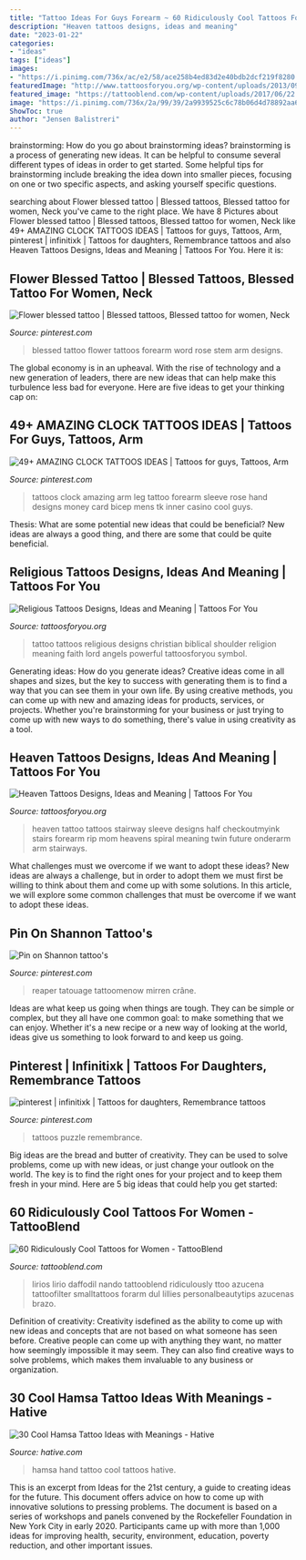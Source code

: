 ```yaml
---
title: "Tattoo Ideas For Guys Forearm ~ 60 Ridiculously Cool Tattoos For Women"
description: "Heaven tattoos designs, ideas and meaning"
date: "2023-01-22"
categories:
- "ideas"
tags: ["ideas"]
images:
- "https://i.pinimg.com/736x/ac/e2/58/ace258b4ed83d2e40bdb2dcf219f8280.jpg"
featuredImage: "http://www.tattoosforyou.org/wp-content/uploads/2013/09/Religious-Tattoo-Designs-For-Men.jpg"
featured_image: "https://tattooblend.com/wp-content/uploads/2017/06/22.jpg"
image: "https://i.pinimg.com/736x/2a/99/39/2a9939525c6c78b06d4d78892aa61f61.jpg"
ShowToc: true
author: "Jensen Balistreri"
---
```



brainstorming: How do you go about brainstorming ideas?
brainstorming is a process of generating new ideas. It can be helpful to consume several different types of ideas in order to get started. Some helpful tips for brainstorming include breaking the idea down into smaller pieces, focusing on one or two specific aspects, and asking yourself specific questions.

	

		
searching about Flower blessed tattoo | Blessed tattoos, Blessed tattoo for women, Neck you've came to the right place. We have 8 Pictures about Flower blessed tattoo | Blessed tattoos, Blessed tattoo for women, Neck like 49+ AMAZING CLOCK TATTOOS IDEAS | Tattoos for guys, Tattoos, Arm, pinterest | infinitixk | Tattoos for daughters, Remembrance tattoos and also Heaven Tattoos Designs, Ideas and Meaning | Tattoos For You. Here it is:
		
    
## Flower Blessed Tattoo | Blessed Tattoos, Blessed Tattoo For Women, Neck

<img loading=lazy src="https://i.pinimg.com/736x/1f/f4/c5/1ff4c5fcf1e61ff66112518b62551ccd.jpg" onerror="this.onerror=null;this.src='https://tse1.mm.bing.net/th?id=OIP.AHF-nBYvcPh9JgwdZdDp5AHaJ3&amp;pid=15.1';" alt="Flower blessed tattoo | Blessed tattoos, Blessed tattoo for women, Neck">

_Source: pinterest.com_

>blessed tattoo flower tattoos forearm word rose stem arm designs. 

	

The global economy is in an upheaval. With the rise of technology and a new generation of leaders, there are new ideas that can help make this turbulence less bad for everyone. Here are five ideas to get your thinking cap on: 

    
## 49+ AMAZING CLOCK TATTOOS IDEAS | Tattoos For Guys, Tattoos, Arm

<img loading=lazy src="https://i.pinimg.com/736x/2a/99/39/2a9939525c6c78b06d4d78892aa61f61.jpg" onerror="this.onerror=null;this.src='https://tse2.mm.bing.net/th?id=OIP.d2jPJuA2eyowK2uTfidGJQHaNK&amp;pid=15.1';" alt="49+ AMAZING CLOCK TATTOOS IDEAS | Tattoos for guys, Tattoos, Arm">

_Source: pinterest.com_

>tattoos clock amazing arm leg tattoo forearm sleeve rose hand designs money card bicep mens tk inner casino cool guys. 

	

Thesis: What are some potential new ideas that could be beneficial?
New ideas are always a good thing, and there are some that could be quite beneficial.

    
## Religious Tattoos Designs, Ideas And Meaning | Tattoos For You

<img loading=lazy src="http://www.tattoosforyou.org/wp-content/uploads/2013/09/Religious-Tattoo-Designs-For-Men.jpg" onerror="this.onerror=null;this.src='https://tse4.mm.bing.net/th?id=OIP.YDQ5kh_Pswga-iEErwtNoQHaJ6&amp;pid=15.1';" alt="Religious Tattoos Designs, Ideas and Meaning | Tattoos For You">

_Source: tattoosforyou.org_

>tattoo tattoos religious designs christian biblical shoulder religion meaning faith lord angels powerful tattoosforyou symbol. 

	

Generating ideas: How do you generate ideas?
Creative ideas come in all shapes and sizes, but the key to success with generating them is to find a way that you can see them in your own life. By using creative methods, you can come up with new and amazing ideas for products, services, or projects. Whether you're brainstorming for your business or just trying to come up with new ways to do something, there's value in using creativity as a tool.

    
## Heaven Tattoos Designs, Ideas And Meaning | Tattoos For You

<img loading=lazy src="https://www.tattoosforyou.org/wp-content/uploads/2016/07/Heaven-Tattoo-Ideas.jpg" onerror="this.onerror=null;this.src='https://tse1.mm.bing.net/th?id=OIP.wGpQZNHGuSZ2eaCRT66QhgHaMX&amp;pid=15.1';" alt="Heaven Tattoos Designs, Ideas and Meaning | Tattoos For You">

_Source: tattoosforyou.org_

>heaven tattoo tattoos stairway sleeve designs half checkoutmyink stairs forearm rip mom heavens spiral meaning twin future onderarm arm stairways. 

	

What challenges must we overcome if we want to adopt these ideas?
New ideas are always a challenge, but in order to adopt them we must first be willing to think about them and come up with some solutions. In this article, we will explore some common challenges that must be overcome if we want to adopt these ideas.

    
## Pin On Shannon Tattoo&#039;s

<img loading=lazy src="https://i.pinimg.com/736x/be/0c/11/be0c114d7587bc9c5cb542284917944d.jpg" onerror="this.onerror=null;this.src='https://tse1.mm.bing.net/th?id=OIP.p4vy1yC35hCozQW6AYVf-AAAAA&amp;pid=15.1';" alt="Pin on Shannon tattoo&#039;s">

_Source: pinterest.com_

>reaper tatouage tattoomenow mirren crâne. 

	

Ideas are what keep us going when things are tough. They can be simple or complex, but they all have one common goal: to make something that we can enjoy. Whether it's a new recipe or a new way of looking at the world, ideas give us something to look forward to and keep us going.

    
## Pinterest | Infinitixk | Tattoos For Daughters, Remembrance Tattoos

<img loading=lazy src="https://i.pinimg.com/736x/ac/e2/58/ace258b4ed83d2e40bdb2dcf219f8280.jpg" onerror="this.onerror=null;this.src='https://tse3.mm.bing.net/th?id=OIP.wIP-vdZB9jRCXDt34wlLxAHaJ4&amp;pid=15.1';" alt="pinterest | infinitixk | Tattoos for daughters, Remembrance tattoos">

_Source: pinterest.com_

>tattoos puzzle remembrance. 

	

Big ideas are the bread and butter of creativity. They can be used to solve problems, come up with new ideas, or just change your outlook on the world. The key is to find the right ones for your project and to keep them fresh in your mind. Here are 5 big ideas that could help you get started: 

    
## 60 Ridiculously Cool Tattoos For Women - TattooBlend

<img loading=lazy src="https://tattooblend.com/wp-content/uploads/2017/06/22.jpg" onerror="this.onerror=null;this.src='https://tse4.mm.bing.net/th?id=OIP.1Mbf-nGIIEfxU0YXUXC_BwHaIC&amp;pid=15.1';" alt="60 Ridiculously Cool Tattoos for Women - TattooBlend">

_Source: tattooblend.com_

>lirios lirio daffodil nando tattooblend ridiculously ttoo azucena tattoofilter smalltattoos forarm dul lillies personalbeautytips azucenas brazo. 

	

Definition of creativity:
Creativity isdefined as the ability to come up with new ideas and concepts that are not based on what someone has seen before. Creative people can come up with anything they want, no matter how seemingly impossible it may seem. They can also find creative ways to solve problems, which makes them invaluable to any business or organization.

    
## 30 Cool Hamsa Tattoo Ideas With Meanings - Hative

<img loading=lazy src="https://hative.com/wp-content/uploads/2014/03/hamsa-tattoos/12-hamsa-on-hand.jpg" onerror="this.onerror=null;this.src='https://tse2.mm.bing.net/th?id=OIP.bVkaNeXr7SoE2J-iYICmGQHaKK&amp;pid=15.1';" alt="30 Cool Hamsa Tattoo Ideas with Meanings - Hative">

_Source: hative.com_

>hamsa hand tattoo cool tattoos hative. 

	

This is an excerpt from Ideas for the 21st century, a guide to creating ideas for the future. This document offers advice on how to come up with innovative solutions to pressing problems. The document is based on a series of workshops and panels convened by the Rockefeller Foundation in New York City in early 2020. Participants came up with more than 1,000 ideas for improving health, security, environment, education, poverty reduction, and other important issues.

